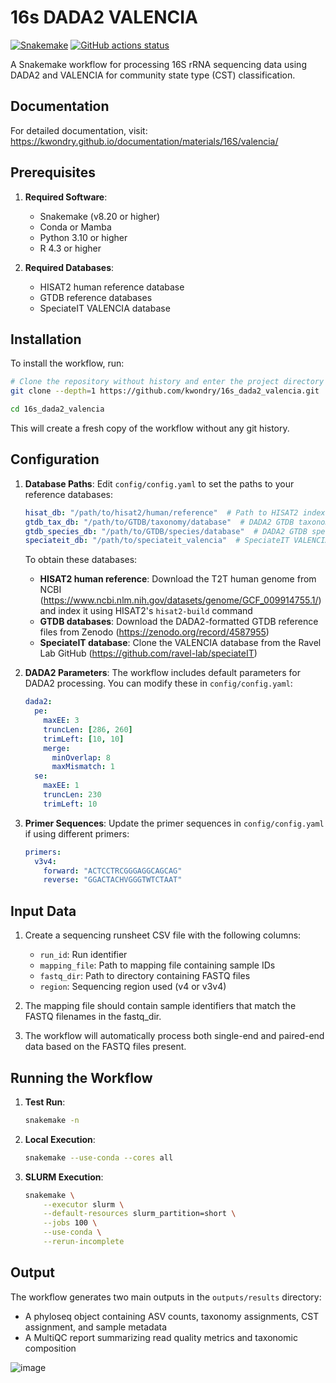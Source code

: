 # 16s DADA2 VALENCIA

[![Snakemake](https://img.shields.io/badge/snakemake-≥6.0.0-brightgreen.svg)](https://snakemake.github.io)
[![GitHub actions status](https://github.com/kwondry/16s_dada2_valencia/workflows/Tests/badge.svg?branch=main)](https://github.com/kwondry/16s_dada2_valencia/actions?query=branch%3Amain)

A Snakemake workflow for processing 16S rRNA sequencing data using DADA2 and VALENCIA for community state type (CST) classification.

## Documentation

For detailed documentation, visit: https://kwondry.github.io/documentation/materials/16S/valencia/

## Prerequisites

1. **Required Software**:
   - Snakemake (v8.20 or higher)
   - Conda or Mamba
   - Python 3.10 or higher
   - R 4.3 or higher

2. **Required Databases**:
   - HISAT2 human reference database
   - GTDB reference databases
   - SpeciateIT VALENCIA database

## Installation

To install the workflow, run:

```bash
# Clone the repository without history and enter the project directory
git clone --depth=1 https://github.com/kwondry/16s_dada2_valencia.git

cd 16s_dada2_valencia
```

This will create a fresh copy of the workflow without any git history.

## Configuration

1. **Database Paths**:
   Edit `config/config.yaml` to set the paths to your reference databases:
   ```yaml
   hisat_db: "/path/to/hisat2/human/reference"  # Path to HISAT2 index of T2T human genome
   gtdb_tax_db: "/path/to/GTDB/taxonomy/database"  # DADA2 GTDB taxonomy database
   gtdb_species_db: "/path/to/GTDB/species/database"  # DADA2 GTDB species database 
   speciateit_db: "/path/to/speciateit_valencia"  # SpeciateIT VALENCIA database
   ```

   To obtain these databases:
   - **HISAT2 human reference**: Download the T2T human genome from NCBI (https://www.ncbi.nlm.nih.gov/datasets/genome/GCF_009914755.1/) and index it using HISAT2's `hisat2-build` command
   - **GTDB databases**: Download the DADA2-formatted GTDB reference files from Zenodo (https://zenodo.org/record/4587955)
   - **SpeciateIT database**: Clone the VALENCIA database from the Ravel Lab GitHub (https://github.com/ravel-lab/speciateIT)

2. **DADA2 Parameters**:
   The workflow includes default parameters for DADA2 processing. You can modify these in `config/config.yaml`:
   ```yaml
   dada2:
     pe:
       maxEE: 3
       truncLen: [286, 260]
       trimLeft: [10, 10]
       merge:
         minOverlap: 8
         maxMismatch: 1
     se:
       maxEE: 1
       truncLen: 230
       trimLeft: 10
   ```

3. **Primer Sequences**:
   Update the primer sequences in `config/config.yaml` if using different primers:
   ```yaml
   primers:
     v3v4:
       forward: "ACTCCTRCGGGAGGCAGCAG"
       reverse: "GGACTACHVGGGTWTCTAAT"
   ```

## Input Data

1. Create a sequencing runsheet CSV file with the following columns:
   - `run_id`: Run identifier
   - `mapping_file`: Path to mapping file containing sample IDs
   - `fastq_dir`: Path to directory containing FASTQ files
   - `region`: Sequencing region used (v4 or v3v4)

2. The mapping file should contain sample identifiers that match the FASTQ filenames in the fastq_dir.

3. The workflow will automatically process both single-end and paired-end data based on the FASTQ files present.

## Running the Workflow

1. **Test Run**:
   ```bash
   snakemake -n
   ```

2. **Local Execution**:
   ```bash
   snakemake --use-conda --cores all
   ```

3. **SLURM Execution**:
   ```bash
   snakemake \
       --executor slurm \
       --default-resources slurm_partition=short \
       --jobs 100 \
       --use-conda \
       --rerun-incomplete
   ```

## Output

The workflow generates two main outputs in the `outputs/results` directory:
- A phyloseq object containing ASV counts, taxonomy assignments, CST assignment, and sample metadata
- A MultiQC report summarizing read quality metrics and taxonomic composition


![image](https://github.com/user-attachments/assets/4a850cce-ee16-4d00-97e1-f1616e9bb0dd)

